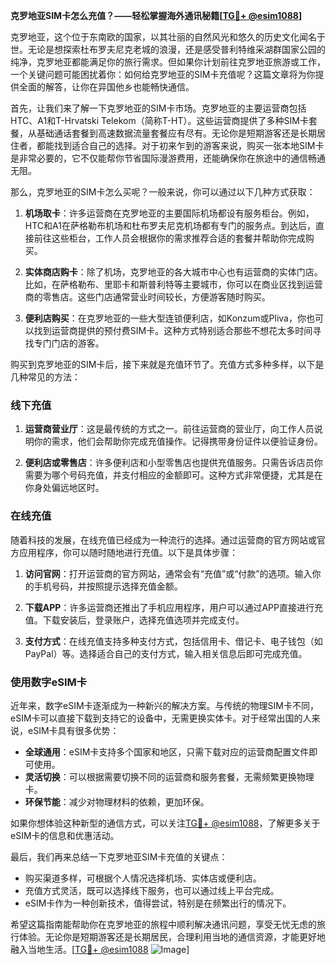 **克罗地亚SIM卡怎么充值？——轻松掌握海外通讯秘籍[[TG💪+ @esim1088](https://t.me/s/esim1088)]**

克罗地亚，这个位于东南欧的国家，以其壮丽的自然风光和悠久的历史文化闻名于世。无论是想探索杜布罗夫尼克老城的浪漫，还是感受普利特维采湖群国家公园的纯净，克罗地亚都能满足你的旅行需求。但如果你计划前往克罗地亚旅游或工作，一个关键问题可能困扰着你：如何给克罗地亚的SIM卡充值呢？这篇文章将为你提供全面的解答，让你在异国他乡也能畅快通信。

首先，让我们来了解一下克罗地亚的SIM卡市场。克罗地亚的主要运营商包括HTC、A1和T-Hrvatski Telekom（简称T-HT）。这些运营商提供了多种SIM卡套餐，从基础通话套餐到高速数据流量套餐应有尽有。无论你是短期游客还是长期居住者，都能找到适合自己的选择。对于初来乍到的游客来说，购买一张本地SIM卡是非常必要的，它不仅能帮你节省国际漫游费用，还能确保你在旅途中的通信畅通无阻。

那么，克罗地亚的SIM卡怎么买呢？一般来说，你可以通过以下几种方式获取：

1. **机场取卡**：许多运营商在克罗地亚的主要国际机场都设有服务柜台。例如，HTC和A1在萨格勒布机场和杜布罗夫尼克机场都有专门的服务点。到达后，直接前往这些柜台，工作人员会根据你的需求推荐合适的套餐并帮助你完成购买。

2. **实体商店购卡**：除了机场，克罗地亚的各大城市中心也有运营商的实体门店。比如，在萨格勒布、里耶卡和斯普利特等主要城市，你可以在商业区找到运营商的零售店。这些门店通常营业时间较长，方便游客随时购买。

3. **便利店购买**：在克罗地亚的一些大型连锁便利店，如Konzum或Pliva，你也可以找到运营商提供的预付费SIM卡。这种方式特别适合那些不想花太多时间寻找专门门店的游客。

购买到克罗地亚的SIM卡后，接下来就是充值环节了。充值方式多种多样，以下是几种常见的方法：

### 线下充值

1. **运营商营业厅**：这是最传统的方式之一。前往运营商的营业厅，向工作人员说明你的需求，他们会帮助你完成充值操作。记得携带身份证件以便验证身份。

2. **便利店或零售店**：许多便利店和小型零售店也提供充值服务。只需告诉店员你需要为哪个号码充值，并支付相应的金额即可。这种方式非常便捷，尤其是在你身处偏远地区时。

### 在线充值

随着科技的发展，在线充值已经成为一种流行的选择。通过运营商的官方网站或官方应用程序，你可以随时随地进行充值。以下是具体步骤：

1. **访问官网**：打开运营商的官方网站，通常会有“充值”或“付款”的选项。输入你的手机号码，并按照提示选择充值金额。

2. **下载APP**：许多运营商还推出了手机应用程序，用户可以通过APP直接进行充值。下载安装后，登录账户，选择充值选项并完成支付。

3. **支付方式**：在线充值支持多种支付方式，包括信用卡、借记卡、电子钱包（如PayPal）等。选择适合自己的支付方式，输入相关信息后即可完成充值。

### 使用数字eSIM卡

近年来，数字eSIM卡逐渐成为一种新兴的解决方案。与传统的物理SIM卡不同，eSIM卡可以直接下载到支持它的设备中，无需更换实体卡。对于经常出国的人来说，eSIM卡具有很多优势：

- **全球通用**：eSIM卡支持多个国家和地区，只需下载对应的运营商配置文件即可使用。
- **灵活切换**：可以根据需要切换不同的运营商和服务套餐，无需频繁更换物理卡。
- **环保节能**：减少对物理材料的依赖，更加环保。

如果你想体验这种新型的通信方式，可以关注[TG💪+ @esim1088](https://t.me/s/esim1088)，了解更多关于eSIM卡的信息和优惠活动。

最后，我们再来总结一下克罗地亚SIM卡充值的关键点：

- 购买渠道多样，可根据个人情况选择机场、实体店或便利店。
- 充值方式灵活，既可以选择线下服务，也可以通过线上平台完成。
- eSIM卡作为一种创新技术，值得尝试，特别是在频繁出行的情况下。

希望这篇指南能帮助你在克罗地亚的旅程中顺利解决通讯问题，享受无忧无虑的旅行体验。无论你是短期游客还是长期居民，合理利用当地的通信资源，才能更好地融入当地生活。[[TG💪+ @esim1088](https://t.me/s/esim1088) ![Image](https://i.postimg.cc/4NQfJmqS/Snipaste-2025-05-13-00-14-12.png)]